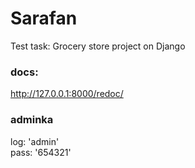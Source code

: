 # Sarafan
Test task: Grocery store project on Django


### docs:
http://127.0.0.1:8000/redoc/


### adminka
log: 'admin'\
pass: '654321'
